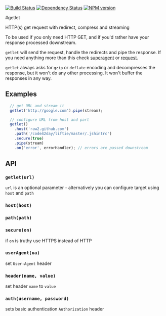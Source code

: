 [![Build Status](https://img.shields.io/travis/code42day/getlet.svg)](http://travis-ci.org/code42day/getlet)
[![Dependency Status](https://img.shields.io/gemnasium/code42day/getlet.svg)](https://gemnasium.com/code42day/getlet)
[![NPM version](https://img.shields.io/npm/v/getlet.svg)](http://badge.fury.io/js/getlet)

#getlet

HTTP(s) get request with redirect, compress and streaming

To be used if you only need HTTP GET, and if you'd rather have your response processed downstream.

`getlet` will send the request, handle the redirects and pipe the response.
If you need anything more than this check [superagent] or [request].

`getlet` always asks for `gzip` or `deflate` encoding and decompresses the response,
but it won't do any other processing. It won't buffer the responses in any way.

## Examples

```javascript
  // get URL and stream it
  getlet('http://google.com').pipe(stream);

  // configure URL from host and part
  getlet()
    .host('raw2.github.com')
    .path('/code42day/liftie/master/.jshintrc')
    .secure(true)
    .pipe(stream)
    .on('error', errorHandler); // errors are passed downstream
```

## API


### `getlet(url)`

`url` is an optional parameter - alternatively you can configure target using `host` and `path`

### `host(host)`

### `path(path)`

### `secure(on)`

if `on` is truthy use HTTPS instead of HTTP

### `userAgent(ua)`

set `User-Agent` header

### `header(name, value)`

set header `name` to `value`

### `auth(username, password)`

sets basic authentication `Authorization` header

[request]: https://github.com/mikeal/request
[superagent]: http://visionmedia.github.io/superagent/